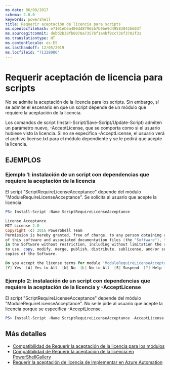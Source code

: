 ```yaml
---
ms.date: 06/09/2017
schema: 2.0.0
keywords: powershell
title: Requerir aceptación de licencia para scripts
ms.openlocfilehash: e7101eb6a480dd87965b7b9be9d49583042b603f
ms.sourcegitcommit: debd2b38fb8070a7357bf1a4bf9cc736f3702f31
ms.translationtype: HT
ms.contentlocale: es-ES
ms.lasthandoff: 12/05/2019
ms.locfileid: "71328086"
---
```

# <a name="requiring-license-acceptance-for-scripts"></a>Requerir aceptación de licencia para scripts

No se admite la aceptación de la licencia para los scripts. Sin embargo, sí se admite el escenario en que un script depende de un módulo que requiere la aceptación de la licencia.

Los comandos de script (Install-Script/Save-Script/Update-Script) admiten un parámetro nuevo, -AcceptLicense, que se comporta como si el usuario hubiese visto la licencia. Si no se especifica -AcceptLicense, el usuario verá el archivo license.txt para el módulo dependiente y se le pedirá que acepte la licencia.

## <a name="examples"></a>EJEMPLOS

### <a name="example-1-install-script-with-dependencies-requiring-license-acceptance"></a>Ejemplo 1: instalación de un script con dependencias que requiere la aceptación de la licencia

El script "ScriptRequireLicenseAcceptance" depende del módulo "ModuleRequireLicenseAcceptance". Se solicita al usuario que acepte la licencia.

```PowerShell
PS> Install-Script -Name ScriptRequireLicenseAcceptance

License Acceptance
MIT License 2.0
Copyright (c) 2016 PowerShell Team
Permission is hereby granted, free of charge, to any person obtaining a copy
of this software and associated documentation files (the "Software"), to deal
in the Software without restriction, including without limitation the rights
to use, copy, modify, merge, publish, distribute, sublicense, and/or sell
copies of the Software.

Do you accept the license terms for module 'ModuleRequireLicenseAcceptance'.
[Y] Yes  [A] Yes to All  [N] No  [L] No to All  [S] Suspend  [?] Help (default is "N"):
```

### <a name="example-2-install-script-with-dependencies-requiring-license-acceptance-and--acceptlicense"></a>Ejemplo 2: instalación de un script con dependencias que requiere la aceptación de la licencia y -AcceptLicense

El script "ScriptRequireLicenseAcceptance" depende del módulo "ModuleRequireLicenseAcceptance". No se le pide al usuario que acepte la licencia porque se especifica -AcceptLicense.

```PowerShell
PS> Install-Script -Name ScriptRequireLicenseAcceptance -AcceptLicense
```

## <a name="more-details"></a>Más detalles

- [Compatibilidad de Requerir la aceptación de la licencia para los módulos](module-license-acceptance.md)
- [Compatibilidad de Requerir la aceptación de la licencia en PowerShellGallery](../how-to/working-with-packages/packages-that-require-license-acceptance.md)
- [Requerir la aceptación de licencia de Implementar en Azure Automation](../how-to/working-with-packages/deploy-to-azure-automation.md)
